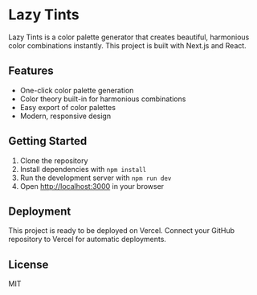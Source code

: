 # Lazy Tints

Lazy Tints is a color palette generator that creates beautiful, harmonious color combinations instantly. This project is built with Next.js and React.

## Features

- One-click color palette generation
- Color theory built-in for harmonious combinations
- Easy export of color palettes
- Modern, responsive design

## Getting Started

1. Clone the repository
2. Install dependencies with `npm install`
3. Run the development server with `npm run dev`
4. Open [http://localhost:3000](http://localhost:3000) in your browser

## Deployment

This project is ready to be deployed on Vercel. Connect your GitHub repository to Vercel for automatic deployments.

## License

MIT

